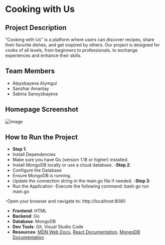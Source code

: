 # Cooking with Us

## Project Description
"Cooking with Us" is a platform where users can discover recipes, share their favorite dishes, and get inspired by others. Our project is designed for cooks of all levels, from beginners to professionals, to exchange experiences and enhance their skills.

## Team Members
- Alpysbayeva Aiymgul
- Sanzhar Amantay
- Sabina Sansyzbayeva


## Homepage Screenshot
![image](https://github.com/user-attachments/assets/16d45ddc-51a8-4b6b-83d5-aa6c0e4aa076)



## How to Run the Project
- **Step 1**:
- Install Dependencies
- Make sure you have Go (version 1.18 or higher) installed.
- Install MongoDB locally or use a cloud database.
-**Step 2**:
- Configure the Database
- Ensure MongoDB is running.
- Update the connection string in the main.go file if needed.
-**Step 3**:
- Run the Application
-Execute the following command: bash go run main.go

-Open your browser and navigate to: http://localhost:8080


- **Frontend**: HTML
- **Backend**: Go
- **Database**: MongoDB
- **Dev Tools**: Git, Visual Studio Code
- **Resources**: [MDN Web Docs](https://developer.mozilla.org), [React Documentation](https://reactjs.org/docs/), [MongoDB Documentation](https://www.mongodb.com/docs/)
